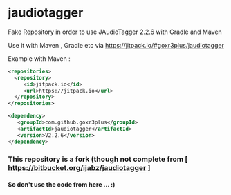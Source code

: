 # jaudiotagger
Fake Repository in order to use JAudioTagger 2.2.6 with Gradle and Maven

Use it with Maven , Gradle etc via https://jitpack.io/#goxr3plus/jaudiotagger

Example with Maven :

``` XML
<repositories>
  <repository>
     <id>jitpack.io</id>
     <url>https://jitpack.io</url>
  </repository>
</repositories>
 ```
 
 ``` XML
 <dependency>
    <groupId>com.github.goxr3plus</groupId>
    <artifactId>jaudiotagger</artifactId>
    <version>V2.2.6</version>
</dependency>
 ```
 
 ### This repository is a fork (though not complete from [ https://bitbucket.org/ijabz/jaudiotagger ] 
 #### So don't use the code from here ... :)
